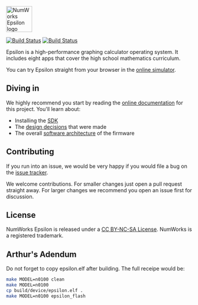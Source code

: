 <img src="https://www.numworks.com/resources/engineering/software/epsilon.svg" alt="NumWorks Epsilon logo" height="70" >

[![Build Status](https://api.travis-ci.org/numworks/epsilon.svg?branch=master)](https://travis-ci.org/numworks/epsilon)
[![Build Status](https://ci.appveyor.com/api/projects/status/github/numworks/epsilon?branch=master&svg=true)](https://ci.appveyor.com/project/Ecco/epsilon-n2hn8/branch/master)

Epsilon is a high-performance graphing calculator operating system. It includes eight apps that cover the high school mathematics curriculum.

You can try Epsilon straight from your browser in the [online simulator](https://www.numworks.com/simulator/).

## Diving in

We highly recommend you start by reading the [online documentation](https://www.numworks.com/resources/engineering/software/) for this project. You'll learn about:

* Installing the [SDK](https://www.numworks.com/resources/engineering/software/sdk/)
* The [design decisions](https://www.numworks.com/resources/engineering/software/embedded/) that were made
* The overall [software architecture](https://www.numworks.com/resources/engineering/software/architecture/) of the firmware

## Contributing

If you run into an issue, we would be very happy if you would file a bug on the [issue tracker](https://github.com/numworks/epsilon/issues).

We welcome contributions. For smaller changes just open a pull request straight away. For larger changes we recommend you open an issue first for discussion.

## License

NumWorks Epsilon is released under a [CC BY-NC-SA License](https://creativecommons.org/licenses/by-nc-sa/4.0/legalcode). NumWorks is a registered trademark.


## Arthur's Adendum

Do not forget to copy epsilon.elf after building.
The full receipe would be:

```bash
make MODEL=n0100 clean
make MODEL=n0100
cp build/device/epsilon.elf .
make MODEL=n0100 epsilon_flash
```
